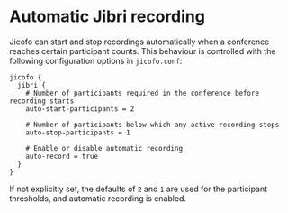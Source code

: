 # Automatic Jibri recording

Jicofo can start and stop recordings automatically when a conference reaches
certain participant counts. This behaviour is controlled with the following
configuration options in `jicofo.conf`:

```
jicofo {
  jibri {
    # Number of participants required in the conference before recording starts
    auto-start-participants = 2

    # Number of participants below which any active recording stops
    auto-stop-participants = 1

    # Enable or disable automatic recording
    auto-record = true
  }
}
```

If not explicitly set, the defaults of `2` and `1` are used for the participant
thresholds, and automatic recording is enabled.
